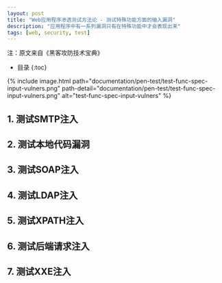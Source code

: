 ```yaml
---
layout: post
title: "Web应用程序渗透测试方法论 - 测试特殊功能方面的输入漏洞"
description: "应用程序中有一系列漏洞只有在特殊功能中才会表现出来"
tags: [web, security, test]
---
```

注：原文来自《黑客攻防技术宝典》

* 目录
{:toc}

{% include image.html path="documentation/pen-test/test-func-spec-input-vulners.png" path-detail="documentation/pen-test/test-func-spec-input-vulners.png" alt="test-func-spec-input-vulners" %}

## 1. 测试SMTP注入

## 2. 测试本地代码漏洞

## 3. 测试SOAP注入

## 4. 测试LDAP注入

## 5. 测试XPATH注入

## 6. 测试后端请求注入

## 7. 测试XXE注入